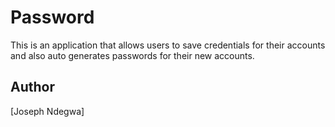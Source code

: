 # Password

This is an application that allows users to save credentials for their accounts and also auto generates passwords for their new accounts.

## Author
[Joseph Ndegwa]